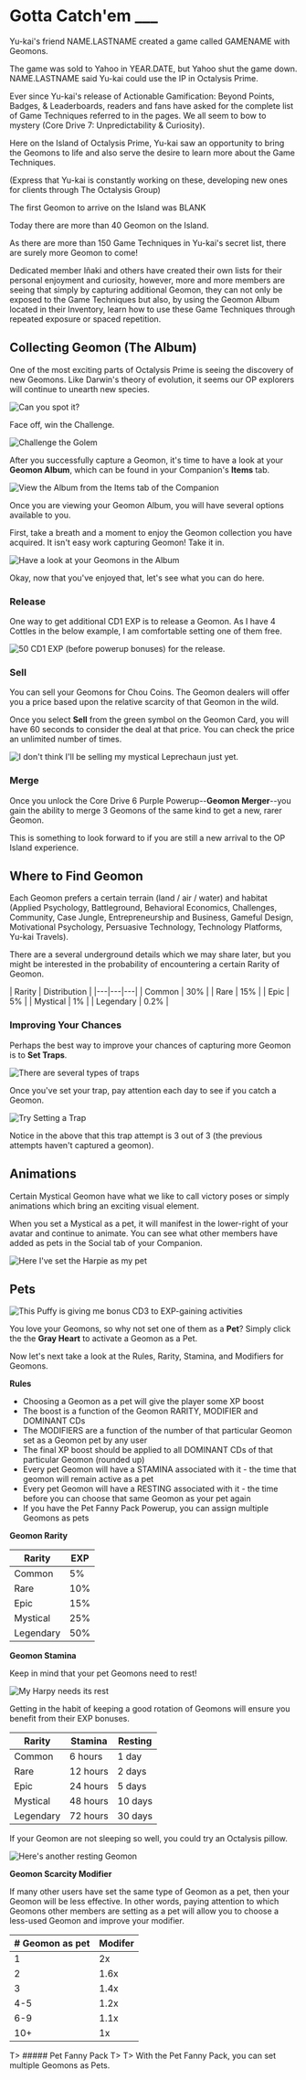 # Gotta Catch'em ___ 

Yu-kai's friend NAME.LASTNAME created a game called GAMENAME with Geomons. 

The game was sold to Yahoo in YEAR.DATE, but Yahoo shut the game down. NAME.LASTNAME said Yu-kai could use the IP in Octalysis Prime. 

Ever since Yu-kai's release of Actionable Gamification: Beyond Points, Badges, & Leaderboards, readers and fans have asked for the complete list of Game Techniques referred to in the pages. We all seem to bow to mystery (Core Drive 7: Unpredictability & Curiosity). 

Here on the Island of Octalysis Prime, Yu-kai saw an opportunity to bring the Geomons to life and also serve the desire to learn more about the Game Techniques. 

(Express that Yu-kai is constantly working on these, developing new ones for clients through The Octalysis Group)

The first Geomon to arrive on the Island was BLANK

Today there are more than 40 Geomon on the Island.

As there are more than 150 Game Techniques in Yu-kai's secret list, there are surely more Geomon to come!

Dedicated member Iñaki and others have created their own lists for their personal enjoyment and curiosity, however, more and more members are seeing that simply by capturing additional Geomon, they can not only be exposed to the Game Techniques but also, by using the Geomon Album located in their Inventory, learn how to use these Game Techniques through repeated exposure or spaced repetition. 


## Collecting Geomon (The Album)

One of the most exciting parts of Octalysis Prime is seeing the discovery of new Geomons. Like Darwin's theory of evolution, it seems our OP explorers will continue to unearth new species.

![Can you spot it?](/resources/rockgeomon.png)

Face off, win the Challenge. 

![Challenge the Golem](/resources/golemchallenge.png)

After you successfully capture a Geomon, it's time to have a look at your **Geomon Album**, which can be found in your Companion's **Items** tab.

![View the Album from the Items tab of the Companion](/resources/geomonalbumitem.png)

Once you are viewing your Geomon Album, you will have several options available to you. 

First, take a breath and a moment to enjoy the Geomon collection you have acquired. It isn't easy work capturing Geomon! Take it in. 

![Have a look at your Geomons in the Album](/resources/geomonalbumview.png)

Okay, now that you've enjoyed that, let's see what you can do here. 

### Release 

One way to get additional CD1 EXP is to release a Geomon. As I have 4 Cottles in the below example, I am comfortable setting one of them free. 

![50 CD1 EXP (before powerup bonuses) for the release.](/resources/releasecottle.png)

### Sell

You can sell your Geomons for Chou Coins. The Geomon dealers will offer you a price based upon the relative scarcity of that Geomon in the wild. 

Once you select **Sell** from the green symbol on the Geomon Card, you will have 60 seconds to consider the deal at that price. You can check the price an unlimited number of times. 

![I don't think I'll be selling my mystical Leprechaun just yet.](/resources/lepresell.png)

### Merge

Once you unlock the Core Drive 6 Purple Powerup--**Geomon Merger**--you gain the ability to merge 3 Geomons of the same kind to get a new, rarer Geomon.

This is something to look forward to if you are still a new arrival to the OP Island experience.

## Where to Find Geomon

Each Geomon prefers a certain terrain (land / air / water) and habitat (Applied Psychology, Battleground, Behavioral Economics, Challenges, Community, Case Jungle, Entrepreneurship and Business, Gameful Design, Motivational Psychology, Persuasive Technology, Technology Platforms, Yu-kai Travels). 

There are a several underground details which we may share later, but you might be interested in the probability of encountering a certain Rarity of Geomon. 

| Rarity  | Distribution  |
|---|---|---|
| Common | 30%  |
| Rare  | 15%  |
| Epic  | 5%  |
| Mystical  | 1%  |
| Legendary  | 0.2%  |

### Improving Your Chances

Perhaps the best way to improve your chances of capturing more Geomon is to **Set Traps**. 

![There are several types of traps](/resources/traps.png)

Once you've set your trap, pay attention each day to see if you catch a Geomon. 

![Try Setting a Trap](/resources/trapset.png)

Notice in the above that this trap attempt is 3 out of 3 (the previous attempts haven't captured a geomon). 

## Animations

Certain Mystical Geomon have what we like to call victory poses or simply animations which bring an exciting visual element. 

When you set a Mystical as a pet, it will manifest in the lower-right of your avatar and continue to animate. You can see what other members have added as pets in the Social tab of your Companion. 

![Here I've set the Harpie as my pet](/resources/socialtab.png)

## Pets

![This Puffy is giving me bonus CD3 to EXP-gaining activities](/resources/puffy.png)

You love your Geomons, so why not set one of them as a **Pet**? Simply click the the **Gray Heart** to activate a Geomon as a Pet.  

Now let's next take a look at the Rules, Rarity, Stamina, and Modifiers for Geomons.

**Rules**

- Choosing a Geomon as a pet will give the player some XP boost
- The boost is a function of the Geomon RARITY, MODIFIER and DOMINANT CDs
- The MODIFIERS are a function of the number of that particular Geomon set as a Geomon pet by any user
- The final XP boost should be applied to all DOMINANT CDs of that particular Geomon (rounded up)
- Every pet Geomon will have a STAMINA associated with it - the time that geomon will remain active as a pet
- Every pet Geomon will have a RESTING associated with it - the time before you can choose that same Geomon as your pet again
- If you have the Pet Fanny Pack Powerup, you can assign multiple Geomons as pets

**Geomon Rarity**

| Rarity  | EXP  |
|---|---|
| Common  | 5%  |
| Rare  | 10%  |
| Epic  | 15%  |
| Mystical  | 25%  |
| Legendary  | 50%  |

**Geomon Stamina**

Keep in mind that your pet Geomons need to rest! 

![My Harpy needs its rest](/resources/harpysleep.png)

Getting in the habit of keeping a good rotation of Geomons will ensure you benefit from their EXP bonuses. 

| Rarity  | Stamina  | Resting  |
|---|---|---|
| Common  | 6 hours  | 1 day  |
| Rare  | 12 hours  | 2 days  |
| Epic  | 24 hours  | 5 days  |
| Mystical  | 48 hours  | 10 days  |
| Legendary  | 72 hours  | 30 days  |

If your Geomon are not sleeping so well, you could try an Octalysis pillow.

![Here's another resting Geomon](/resources/restingyukai.png)

**Geomon Scarcity Modifier**

If many other users have set the same type of Geomon as a pet, then your Geomon will be less effective. In other words, paying attention to which Geomons other members are setting as a pet will allow you to choose a less-used Geomon and improve your modifier.

| # Geomon as pet  | Modifer  |
|---|---|
| 1  | 2x  |
| 2  | 1.6x  |
| 3  | 1.4x  |
| 4-5  | 1.2x  |
| 6-9  | 1.1x  |
| 10+  | 1x  |

T> ##### Pet Fanny Pack
T>
T> With the Pet Fanny Pack, you can set multiple Geomons as Pets.
